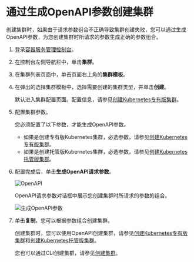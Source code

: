 # 通过生成OpenAPI参数创建集群

创建集群时，如果由于请求参数组合不正确导致集群创建失败，您可以通过生成OpenAPI参数，为您创建集群时所请求的参数生成正确的参数组合。

1.  登录[容器服务管理控制台](https://cs.console.aliyun.com)。

2.  在控制台左侧导航栏中，单击**集群**。

3.  在集群列表页面中，单击页面右上角的**集群模板**。

4.  在弹出的选择集群模板中，选择需要创建的集群类型，并单击**创建**。

    默认进入集群配置页面。配置信息，请参见[创建Kubernetes专有版集群](/intl.zh-CN/Kubernetes集群用户指南/集群/创建集群/创建Kubernetes专有版集群.md)。

5.  配置集群参数。

    您必须配置了以下参数，才能生成OpenAPI参数。

    -   如果是创建专有版Kubernetes集群，必选参数，请参见[创建Kubernetes专有版集群](/intl.zh-CN/API参考/集群/创建集群/创建Kubernetes专有版集群.md)。
    -   如果是创建托管版Kubernetes集群，必选参数，请参见[创建Kubernetes托管版集群](/intl.zh-CN/API参考/集群/创建集群/创建Kubernetes托管版集群.md)。
6.  配置完成后，单击**生成OpenAPI请求参数**。

    ![OpenAPI](https://help-static-aliyun-doc.aliyuncs.com/assets/img/zh-CN/0453686261/p297357.png)

    OpenAPI请求参数对话框中展示您创建集群时所请求的参数的组合。

    ![生成OpenAPI参数](https://help-static-aliyun-doc.aliyuncs.com/assets/img/zh-CN/9375659951/p64256.png)

7.  单击**复制**，您可以根据参数组合创建集群。

    创建集群时，您可以使用OpenAPI创建集群，请参见[创建Kubernetes专有版集群](/intl.zh-CN/API参考/集群/创建集群/创建Kubernetes专有版集群.md)和[创建Kubernetes托管版集群](/intl.zh-CN/API参考/集群/创建集群/创建Kubernetes托管版集群.md)。

    您也可以通过CLI创建集群，请参见[创建集群](/intl.zh-CN/CLI参考（旧版）/创建集群.md)。


